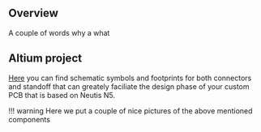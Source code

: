 ## Overview

A couple of words why a what

## Altium project

[Here](https://files.emlid.com/neutis/Neutis_N5_Altium.zip) you can find schematic symbols and footprints for both connectors and standoff that can greately faciliate the design phase of your custom PCB that is based on Neutis N5.

!!! warning
    Here we put a couple of nice pictures of the above mentioned components

